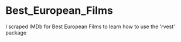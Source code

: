 # Best_European_Films
I scraped IMDb for Best European Films to learn how to use the 'rvest' package
